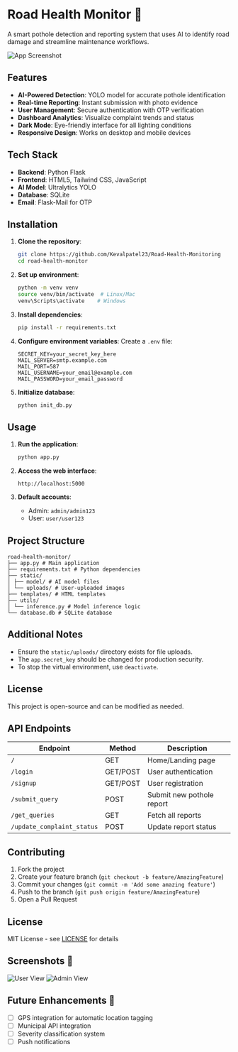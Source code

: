# Road Health Monitor 🚧

A smart pothole detection and reporting system that uses AI to identify road damage and streamline maintenance workflows.

![App Screenshot](https://prnt.sc/vlP2WH2KBZna)

## Features

- **AI-Powered Detection**: YOLO model for accurate pothole identification
- **Real-time Reporting**: Instant submission with photo evidence
- **User Management**: Secure authentication with OTP verification
- **Dashboard Analytics**: Visualize complaint trends and status
- **Dark Mode**: Eye-friendly interface for all lighting conditions
- **Responsive Design**: Works on desktop and mobile devices

## Tech Stack

- **Backend**: Python Flask
- **Frontend**: HTML5, Tailwind CSS, JavaScript
- **AI Model**: Ultralytics YOLO
- **Database**: SQLite
- **Email**: Flask-Mail for OTP

## Installation

1. **Clone the repository**:

   ```bash
   git clone https://github.com/Kevalpatel23/Road-Health-Monitoring
   cd road-health-monitor
   ```

2. **Set up environment**:

   ```bash
   python -m venv venv
   source venv/bin/activate  # Linux/Mac
   venv\Scripts\activate    # Windows
   ```

3. **Install dependencies**:

   ```bash
   pip install -r requirements.txt
   ```

4. **Configure environment variables**:
   Create a `.env` file:

   ```env
   SECRET_KEY=your_secret_key_here
   MAIL_SERVER=smtp.example.com
   MAIL_PORT=587
   MAIL_USERNAME=your_email@example.com
   MAIL_PASSWORD=your_email_password
   ```

5. **Initialize database**:
   ```bash
   python init_db.py
   ```

## Usage

1. **Run the application**:

   ```bash
   python app.py
   ```

2. **Access the web interface**:

   ```
   http://localhost:5000
   ```

3. **Default accounts**:
   - Admin: `admin/admin123`
   - User: `user/user123`

## Project Structure

```
road-health-monitor/
├── app.py # Main application
├── requirements.txt # Python dependencies
├── static/
│ ├── model/ # AI model files
│ └── uploads/ # User-uploaded images
├── templates/ # HTML templates
├── utils/
│ └── inference.py # Model inference logic
└── database.db # SQLite database
```

## Additional Notes

- Ensure the `static/uploads/` directory exists for file uploads.
- The `app.secret_key` should be changed for production security.
- To stop the virtual environment, use `deactivate`.

## License

This project is open-source and can be modified as needed.

## API Endpoints

| Endpoint                   | Method   | Description               |
| -------------------------- | -------- | ------------------------- |
| `/`                        | GET      | Home/Landing page         |
| `/login`                   | GET/POST | User authentication       |
| `/signup`                  | GET/POST | User registration         |
| `/submit_query`            | POST     | Submit new pothole report |
| `/get_queries`             | GET      | Fetch all reports         |
| `/update_complaint_status` | POST     | Update report status      |

## Contributing

1. Fork the project
2. Create your feature branch (`git checkout -b feature/AmazingFeature`)
3. Commit your changes (`git commit -m 'Add some amazing feature'`)
4. Push to the branch (`git push origin feature/AmazingFeature`)
5. Open a Pull Request

## License

MIT License - see [LICENSE](LICENSE) for details

## Screenshots 📸

![User View](https://prnt.sc/nvDKIEMfotu-)
![Admin View](https://prnt.sc/qTIitkm5P1t9)

## Future Enhancements 🔮

- [ ] GPS integration for automatic location tagging
- [ ] Municipal API integration
- [ ] Severity classification system
- [ ] Push notifications

